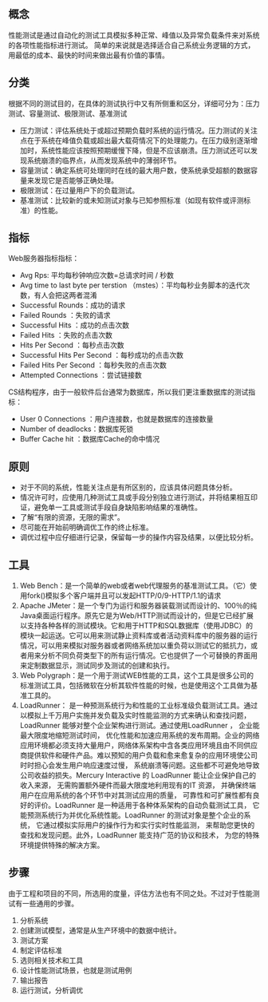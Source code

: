 ## 概念

性能测试是通过自动化的测试工具模拟多种正常、峰值以及异常负载条件来对系统的各项性能指标进行测试。
简单的来说就是选择适合自己系统业务逻辑的方式，用最低的成本、最快的时间来做出最有价值的事情。

## 分类

根据不同的测试目的，在具体的测试执行中又有所侧重和区分，详细可分为：压力测试、容量测试、极限测试、基准测试

- 压力测试：评估系统处于或超过预期负载时系统的运行情况。压力测试的关注点在于系统在峰值负载或超出最大载荷情况下的处理能力。在压力级别逐渐增加时，系统性能应该按照预期缓慢下降，但是不应该崩溃。压力测试还可以发现系统崩溃的临界点，从而发现系统中的薄弱环节。
- 容量测试：确定系统可处理同时在线的最大用户数，使系统承受超额的数据容量来发现它是否能够正确处理。
- 极限测试：在过量用户下的负载测试。
- 基准测试：比较新的或未知测试对象与已知参照标准（如现有软件或评测标准）的性能。

## 指标

Web服务器指标指标：

- Avg Rps: 平均每秒钟响应次数=总请求时间 / 秒数
- Avg time to last byte per terstion （mstes）：平均每秒业务脚本的迭代次数，有人会把这两者混淆
- Successful Rounds：成功的请求
- Failed Rounds ：失败的请求
- Successful Hits ：成功的点击次数
- Failed Hits ：失败的点击次数
- Hits Per Second ：每秒点击次数
- Successful Hits Per Second ：每秒成功的点击次数
- Failed Hits Per Second ：每秒失败的点击次数
- Attempted Connections ：尝试链接数


CS结构程序，由于一般软件后台通常为数据库，所以我们更注重数据库的测试指标：

- User 0 Connections ：用户连接数，也就是数据库的连接数量
- Number of deadlocks：数据库死锁
- Buffer Cache hit ：数据库Cache的命中情况

##  原则

- 对于不同的系统，性能关注点是有所区别的，应该具体问题具体分析。
- 情况许可时，应使用几种测试工具或手段分别独立进行测试，并将结果相互印证，避免单一工具或测试手段自身缺陷影响结果的准确性。
- 了解“有限的资源，无限的需求”。
- 尽可能在开始前明确调优工作的终止标准。
- 调优过程中应仔细进行记录，保留每一步的操作内容及结果，以便比较分析。

## 工具

1. Web Bench：是一个简单的web或者web代理服务的基准测试工具。（它）使用fork()模拟多个客户端并且可以发起HTTP/0/9-HTTP/1.1的请求
2. Apache JMeter：是一个专门为运行和服务器装载测试而设计的、100％的纯Java桌面运行程序。原先它是为Web/HTTP测试而设计的，但是它已经扩展以支持各种各样的测试模块。它和用于HTTP和SQL数据库（使用JDBC）的模块一起运送。它可以用来测试静止资料库或者活动资料库中的服务器的运行情况，可以用来模拟对服务器或者网络系统加以重负荷以测试它的抵抗力，或者用来分析不同负荷类型下的所有运行情况。它也提供了一个可替换的界面用来定制数据显示，测试同步及测试的创建和执行。
3. Web Polygraph：是一个用于测试WEB性能的工具，这个工具是很多公司的标准测试工具，包括微软在分析其软件性能的时候，也是使用这个工具做为基准工具的。
4. LoadRunner： 是一种预测系统行为和性能的工业标准级负载测试工具。通过以模拟上千万用户实施并发负载及实时性能监测的方式来确认和查找问题，LoadRunner 能够对整个企业架构进行测试。通过使用LoadRunner ， 企业能最大限度地缩短测试时间， 优化性能和加速应用系统的发布周期。企业的网络应用环境都必须支持大量用户，网络体系架构中含各类应用环境且由不同供应商提供软件和硬件产品。难以预知的用户负载和愈来愈复杂的应用环境使公司时时担心会发生用户响应速度过慢， 系统崩溃等问题。这些都不可避免地导致公司收益的损失。Mercury Interactive 的 LoadRunner 能让企业保护自己的收入来源， 无需购置额外硬件而最大限度地利用现有的IT 资源， 并确保终端用户在应用系统的各个环节中对其测试应用的质量， 可靠性和可扩展性都有良好的评价。LoadRunner 是一种适用于各种体系架构的自动负载测试工具， 它能预测系统行为并优化系统性能。LoadRunner 的测试对象是整个企业的系统， 它通过模拟实际用户的操作行为和实行实时性能监测， 来帮助您更快的查找和发现问题。此外，LoadRunner 能支持广范的协议和技术， 为您的特殊环境提供特殊的解决方案。

## 步骤

由于工程和项目的不同，所选用的度量，评估方法也有不同之处。不过对于性能测试有一些通用的步骤。

1. 分析系统
2. 创建测试模型，通常是从生产环境中的数据中统计。
3. 测试方案
4. 制定评估标准
5. 选则相关技术和工具
6. 设计性能测试场景，也就是测试用例
7. 输出报告
8. 运行测试，分析调优